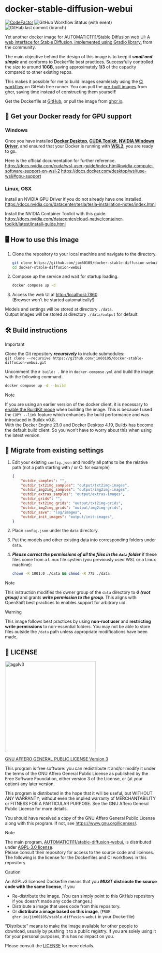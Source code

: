 # docker-stable-diffusion-webui

[![CodeFactor](https://www.codefactor.io/repository/github/jim60105/docker-stable-diffusion-webui/badge?style=for-the-badge)](https://www.codefactor.io/repository/github/jim60105/docker-stable-diffusion-webui) ![GitHub Workflow Status (with event)](https://img.shields.io/github/actions/workflow/status/jim60105/docker-stable-diffusion-webui/docker_publish.yml?label=DOCKER%20BUILD&style=for-the-badge) ![GitHub last commit (branch)](https://img.shields.io/github/last-commit/jim60105/docker-stable-diffusion-webui/master?label=DATE&style=for-the-badge)

Yet another docker image for [AUTOMATIC1111/Stable Diffusion web UI: A web interface for Stable Diffusion, implemented using Gradio library.](https://github.com/AUTOMATIC1111/stable-diffusion-webui) from the community.

The main objective behind the design of this image is to keep it ***small and simple*** and conforms to Dockerfile best practices. Successfully controlled the size to around **10GB**, saving approximately **1/3** of the capacity compared to other existing repos.

This makes it possible for me to build images seamlessly using the [CI workflow](https://github.com/jim60105/docker-stable-diffusion-webui/actions/workflows/docker_publish.yml) on GitHub free runner. You can pull the [pre-built images](https://ghcr.io/jim60105/stable-diffusion-webui) from ghcr, saving time instead of constructing them yourself!

Get the Dockerfile at [GitHub](https://github.com/jim60105/docker-stable-diffusion-webui), or pull the image from [ghcr.io](https://ghcr.io/jim60105/stable-diffusion-webui).

## 🚀 Get your Docker ready for GPU support

### Windows

Once you have installed [**Docker Desktop**](https://www.docker.com/products/docker-desktop/), [**CUDA Toolkit**](https://developer.nvidia.com/cuda-downloads), [**NVIDIA Windows Driver**](https://www.nvidia.com.tw/Download/index.aspx), and ensured that your Docker is running with [**WSL2**](https://docs.docker.com/desktop/wsl/#turn-on-docker-desktop-wsl-2), you are ready to go.

Here is the official documentation for further reference.  
<https://docs.nvidia.com/cuda/wsl-user-guide/index.html#nvidia-compute-software-support-on-wsl-2>
<https://docs.docker.com/desktop/wsl/use-wsl/#gpu-support>

### Linux, OSX

Install an NVIDIA GPU Driver if you do not already have one installed.  
<https://docs.nvidia.com/datacenter/tesla/tesla-installation-notes/index.html>

Install the NVIDIA Container Toolkit with this guide.  
<https://docs.nvidia.com/datacenter/cloud-native/container-toolkit/latest/install-guide.html>

## 🖥️ How to use this image

1. Clone the repository to your local machine and navigate to the directory.

    ```bash
    git clone https://github.com/jim60105/docker-stable-diffusion-webui.git
    cd docker-stable-diffusion-webui
    ```

2. Compose up the service and wait for startup loading.

    ```bash
    docker compose up -d
    ```

3. Access the web UI at [http://localhost:7860](http://localhost:7860).  
    (Browser won't be started automatically!)

Models and settings will be stored at directory `./data`.  
Output images will be stored at directory `./data/output` for default.

## 🛠️ Build instructions

> [!IMPORTANT]  
> Clone the Git repository ***recursively*** to include submodules:  
> `git clone --recursive https://github.com/jim60105/docker-stable-diffusion-webui.git`

Uncomment the `# build: .` line in `docker-compose.yml` and build the image with the following command.

```bash
docker compose up -d --build
```

> [!NOTE]  
> If you are using an earlier version of the docker client, it is necessary to [enable the BuildKit mode](https://docs.docker.com/build/buildkit/#getting-started) when building the image. This is because I used the `COPY --link` feature which enhances the build performance and was introduced in Buildx v0.8.  
> With the Docker Engine 23.0 and Docker Desktop 4.19, Buildx has become the default build client. So you won't have to worry about this when using the latest version.

## 🔄 Migrate from existing settings

1. Edit your existing `config.json` and modify all paths to be the relative path (not a path starting with / or C: for example)

    ```json
    {
        "outdir_samples": "",
        "outdir_txt2img_samples": "output/txt2img-images",
        "outdir_img2img_samples": "output/img2img-images",
        "outdir_extras_samples": "output/extras-images",
        "outdir_grids": "",
        "outdir_txt2img_grids": "output/txt2img-grids",
        "outdir_img2img_grids": "output/img2img-grids",
        "outdir_save": "log/images",
        "outdir_init_images": "output/init-images",
    }
    ```

2. Place `config.json` under the `data` directory.
3. Put the models and other existing data into corresponding folders under `data`.
4. ***Please correct the permissions of all the files in the `data` folder*** if these files come from a Linux file system (you previously used WSL or a Linux machine):

    ```sh
    chown -R 1001:0 ./data && chmod -R 775 ./data
    ```

> [!NOTE]  
> This instruction modifies the owner group of the `data` directory to ***0 (root group)*** and grants ***write permission to the group***. This aligns with OpenShift best practices to enables support for arbitrary uid.

> [!WARNING]  
> This image follows best practices by using **non-root user** and **restricting write permissions** to non-essential folders. You may not be able to store files outside the `/data` path unless appropriate modifications have been made.

## 📝 LICENSE

<img src="https://github.com/jim60105/docker-stable-diffusion-webui/assets/16995691/a12d2791-048f-4b8d-87f8-96c88c9ef310" alt="agplv3" width="300" />

[GNU AFFERO GENERAL PUBLIC LICENSE Version 3](/LICENSE)

This program is free software: you can redistribute it and/or modify it under the terms of the GNU Affero General Public License as published by the Free Software Foundation, either version 3 of the License, or (at your option) any later version.

This program is distributed in the hope that it will be useful, but WITHOUT ANY WARRANTY; without even the implied warranty of MERCHANTABILITY or FITNESS FOR A PARTICULAR PURPOSE. See the GNU Affero General Public License for more details.

You should have received a copy of the GNU Affero General Public License along with this program. If not, see <https://www.gnu.org/licenses/>.

> [!NOTE]  
> The main program, [AUTOMATIC1111/stable-diffusion-webui](https://github.com/AUTOMATIC1111/stable-diffusion-webui), is distributed under [AGPL-3.0 license](https://github.com/AUTOMATIC1111/stable-diffusion-webui/blob/master/LICENSE.txt).  
> Please consult their repository for access to the source code and licenses.  
> The following is the license for the Dockerfiles and CI workflows in this repository.

> [!CAUTION]
> An AGPLv3 licensed Dockerfile means that you _**MUST**_ **distribute the source code with the same license**, if you
>
> - Re-distribute the image. (You can simply point to this GitHub repository if you doesn't made any code changes.)
> - Distribute a image that uses code from this repository.
> - Or **distribute a image based on this image**. (`FROM ghcr.io/jim60105/stable-diffusion-webui` in your Dockerfile)
>
> "Distribute" means to make the image available for other people to download, usually by pushing it to a public registry. If you are solely using it for your personal purposes, this has no impact on you.
>
> Please consult the [LICENSE](LICENSE) for more details.
